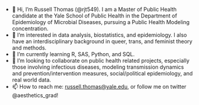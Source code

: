 - 👋 Hi, I’m Russell Thomas (@rjt549). I am a Master of Public Health candidate at the Yale School of Public Health in the Department of Epidemiology of Microbial Diseases, pursuing a Public Health Modeling concentration. 
- 👀 I’m interested in data analysis, biostatistics, and epidemiology. I also have an interdisciplinary background in queer, trans, and feminist theory and methods.
- 🌱 I’m currently learning R, SAS, Python, and SQL.
- 💞️ I’m looking to collaborate on public health related projects, especially those involving infectious diseases, modeling transmission dynamics and prevention/intervention measures, social/political epidemiology, and real world data.
- 📫 How to reach me: russell.thomas@yale.edu, or follow me on twitter @aesthetics_grad!

<!---
rjt549/rjt549 is a ✨ special ✨ repository because its `README.md` (this file) appears on your GitHub profile.
You can click the Preview link to take a look at your changes.
--->
